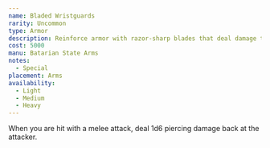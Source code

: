 ```yaml
---
name: Bladed Wristguards
rarity: Uncommon
type: Armor
description: Reinforce armor with razor-sharp blades that deal damage to melee attackers.
cost: 5000
manu: Batarian State Arms
notes:
  - Special
placement: Arms
availability:
  - Light
  - Medium
  - Heavy
---
```

When you are hit with a melee attack, deal 1d6 piercing damage back at the attacker.
